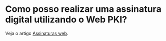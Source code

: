 ﻿# Como posso realizar uma assinatura digital utilizando o Web PKI?

Veja o artigo [Assinaturas web](../../pki-guide/web-signatures/index.md).

